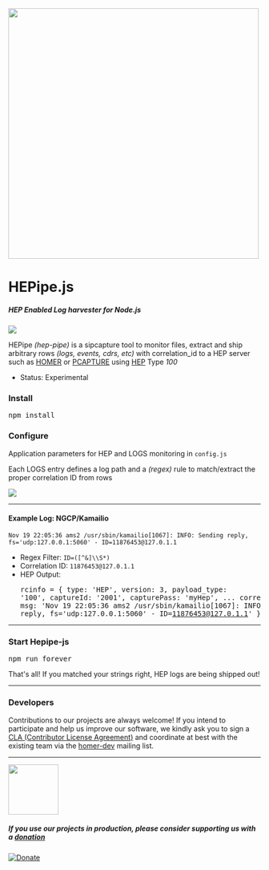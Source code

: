 <img src="https://i.imgur.com/scqdu3p.png" width="500">

# HEPipe.js
##### HEP Enabled Log harvester for Node.js

<img src="http://i.imgur.com/74Gswvq.gif" />

HEPipe _(hep-pipe)_ is a sipcapture tool to monitor files, extract and ship arbitrary rows _(logs, events, cdrs, etc)_ with correlation_id to a HEP server such as [HOMER](https://github.com/sipcapture/homer) or [PCAPTURE](http://pcapture.com) using [HEP](http://hep.sipcapture.org) Type _100_

* Status: Experimental

### Install
<pre>
npm install
</pre>

### Configure
Application parameters for HEP and LOGS monitoring in ```config.js```

Each LOGS entry defines a log path and a _(regex)_ rule to match/extract the proper correlation ID from rows

<img src="http://i.imgur.com/CbASvM3.png" />

---------------------

#### Example Log: NGCP/Kamailio
```
Nov 19 22:05:36 ams2 /usr/sbin/kamailio[1067]: INFO: Sending reply, fs='udp:127.0.0.1:5060' - ID=11876453@127.0.1.1
```

* Regex Filter: ```ID=([^&]\\S*)```
* Correlation ID: ```11876453@127.0.1.1```
* HEP Output: <pre>rcinfo = { type: 'HEP',
  version: 3,
  payload_type: '100',
  captureId: '2001',
  capturePass: 'myHep',
  ...
  correlation_id: '11876453@127.0.1.1',
  payload: {
      msg: 'Nov 19 22:05:36 ams2 /usr/sbin/kamailio[1067]: INFO: Sending reply, fs='udp:127.0.0.1:5060' - ID=11876453@127.0.1.1'
           }
}
          </pre>

----------

### Start Hepipe-js
<pre>
npm run forever
</pre>

That's all! If you matched your strings right, HEP logs are being shipped out!

---------

### Developers
Contributions to our projects are always welcome! If you intend to participate and help us improve our software, we kindly ask you to sign a [CLA (Contributor License Agreement)](http://cla.qxip.net) and coordinate at best with the existing team via the [homer-dev](http://groups.google.com/group/homer-dev) mailing list.


----------
<img src="http://i.imgur.com/FfI28Qv.png" width="100">


##### If you use our projects in production, please consider supporting us with a [donation](https://www.paypal.com/cgi-bin/webscr?cmd=_donations&business=donation%40sipcapture%2eorg&lc=US&item_name=SIPCAPTURE&no_note=0&currency_code=EUR&bn=PP%2dDonationsBF%3abtn_donateCC_LG%2egif%3aNonHostedGuest)

[![Donate](https://www.paypalobjects.com/en_US/i/btn/btn_donateCC_LG.gif)](https://www.paypal.com/cgi-bin/webscr?cmd=_donations&business=donation%40sipcapture%2eorg&lc=US&item_name=SIPCAPTURE&no_note=0&currency_code=EUR&bn=PP%2dDonationsBF%3abtn_donateCC_LG%2egif%3aNonHostedGuest)



